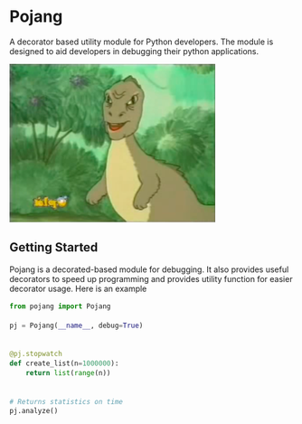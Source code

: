 # Pojang

A decorator based utility module for Python developers. The module is designed to 
aid developers in debugging their python applications.

![yee.png](yee.png)

## Getting Started

Pojang is a decorated-based module for debugging. 
It also provides useful decorators to speed up programming and provides utility 
function for easier decorator usage. Here is an example

```python
from pojang import Pojang

pj = Pojang(__name__, debug=True)


@pj.stopwatch
def create_list(n=1000000):
    return list(range(n))


# Returns statistics on time
pj.analyze()

```
